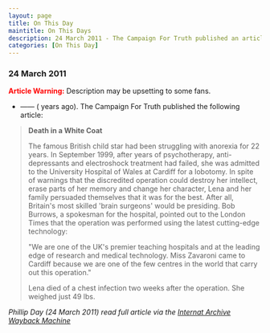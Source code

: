 ```yaml
---
layout: page
title: On This Day
maintitle: On This Days
description: 24 March 2011 - The Campaign For Truth published an article about the operation performed on Lena Zavaroni.
categories: [On This Day]
---
```


### 24 March 2011
<span style="color:red; font-weight:bold;">Article Warning:</span> Description may be upsetting to some fans.

* —— (<span id="age1"></span> years ago). The Campaign For Truth published the following article:
> **Death in a White Coat**
>
> The famous British child star had been struggling with anorexia for 22 years. In September 1999, after years of psychotherapy, anti-depressants and electroshock treatment had failed, she was admitted to the University Hospital of Wales at Cardiff for a lobotomy. In spite of warnings that the discredited operation could destroy her intellect, erase parts of her memory and change her character, Lena and her family persuaded themselves that it was for the best. After all, Britain's most skilled 'brain surgeons' would be presiding. Bob Burrows, a spokesman for the hospital, pointed out to the London Times that the operation was performed using the latest cutting-edge technology:
>
> "We are one of the UK's premier teaching hospitals and at the leading edge of research and medical technology. Miss Zavaroni came to Cardiff because we are one of the few centres in the world that carry out this operation."
>
> Lena died of a chest infection two weeks after the operation. She weighed just 49 lbs.

<cite>Phillip Day (24 March 2011) read full article via the [Internat Archive Wayback Machine](https://web.archive.org/web/20101213153200/http://campaignfortruth.com/Eclub/180208/CTM-deathinawhitecoat.htm)</cite>

<!-- Script for calculating number of years ago -->
<script>
var dob = '20110324';
var year = Number(dob.substr(0, 4));
var month = Number(dob.substr(4, 2)) - 1;
var day = Number(dob.substr(6, 2));
var today = new Date();
var age1 = today.getFullYear() - year;
if (today.getMonth() < month || (today.getMonth() == month && today.getDate() < day)) {
  age1--;
}
document.getElementById("age1").innerHTML=age1;
</script>

